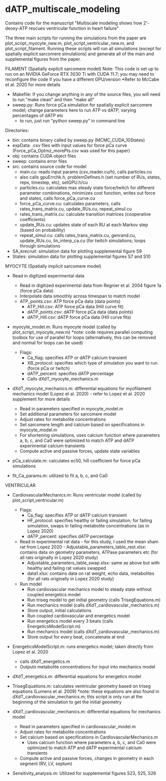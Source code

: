 # dATP_multiscale_modeling
Contains code for the manuscript "Multiscale modeling shows how 2'-deoxy-ATP rescues ventricular function in heart failure"


The three main scripts for running the simulations from the paper are plot_script_myocyte_new.m, plot_script_ventricular_new.m, and plot_script_filament. Running these scripts will run all simulations (except for spatially explicit sarcomere simulations) and generate all of the main and supplemental figures from the paper.

FILAMENT (Spatially explicit sarcomere model)
Note: This code is set up to run on an NVIDIA GeForce RTX 3030 Ti with CUDA 11.7; you may need to reconfigure the code if you have a different GPU/version
*Refer to McCabe et al. 2020 for more details
- Makefile: If you change anything in any of the source files, you will need to run "make clean" and then "make all"
- sweep.py: Runs force pCa simulation for spatially explicit sarcomere model; change parameters here to run ATP vs dATP, varying percentages of dATP etc
    - to run, just run "python sweep.py" in command line

Directories:
- bin: contains binary called by sweep.py (MCMC_CUDA_10States)
- expData: .csv files with input values for force pCa curve (Force_pCa_Optmz_morePts.csv was used for this paper)
- obj: contains CUDA object files
- sweep: contains error files
- src: contains source code for model
    - main.cu: reads input params (csv_reader.cu/h), calls particles.cu
	- also calls gpuErrchk.h, problemDefines.h (set number of RUs, states, reps, timestep, etc), setGPU.h/cu
    - particles.cu: calculates max steady state force/twitch for different parameter combinations, minimizes cost function, writes out force     and states, calls force_pCa_curve.cu
    - force_pCa_curve.cu: calculates parameters, calls rates_trans_matrix.cu, update_RUs.cu, repeat_simul.cu
    - rates_trans_matrix.cu: calculate transition matrices (cooperative coefficients)
    - update_RUs.cu: updates state of each RU at each Markov step (based on probability)
    - repeat_simul.cu: calls rates_trans_matrix.cu, genrand.cu, update_RUs.cu, lin_interp_ca.cu (for twitch simulations; loops through     simulations
- SA_krecruit: simulation data for plotting supplemental figure S9
- States: simulation data for plotting supplemental figures S7 and S10


MYOCYTE (Spatially implicit sarcomere model)
- Read in digitized experimental data
	- Read in digitized experimental data from Regnier et al. 2004 figure 1a (force pCa data)
	- Interpolate data smoothly across timespan to match model
    - ATP_points.csv: ATP force pCa data (data points)
	  - ATP_Hill.csv: ATP force pCa data (Hill curve fit)
	  - dATP_points.csv: dATP force pCa data (data points)
	  - dATP_Hill.csv: dATP force pCa data (Hill curve fits)

- myocyte_model.m: Runs myocyte model (called by plot_script_myocyte_new.m)
*note: code requires parallel computing toolbox for use of parallel for loops (alternatively, this can be removed and normal for loops can be used)
  - Flags: 
	  - Ca_flag: specifies ATP or dATP calcium transient
	  - XB_protocol: specifies which type of simulation you want to run (force pCa or twitch)
	  - dATP_percent: specifies dATP percentage
    - Calls dXdT_myocyte_mechanics.m

- dXdT_myocyte_mechanics.m: differential equations for myofilament mechanics model (Lopez et al. 2020) - refer to Lopez et al. 2020 supplement for more details
    - Read in parameters specified in myocyte_model.m
    - Set additional parameters for sarcomere model
    - Adjust rates for metabolite concentrations
    - Set sarcomere length and calcium based on specifications in myocyte_model.m
    - For shortening simulations, uses calcium function   where parameters a, b, c, and Ca0 were optimized to match ATP and dATP experimental calcium transients
    - Compute active and passive forces, update state  variables

- pCa_calculate.m: calculates ec50, hill coefficient for force pCa simulations 
- fit_Ca_params.m: utilized to fit a, b, c, and Ca0

VENTRICULAR
- CardiovascularMechanics.m: Runs ventricular model (called by plot_script_ventricular.m) 
    - Flags:
	    - Ca_flag: specifies ATP or dATP calcium transient
	    - HF_protocol: specifies healthy or failing simulation; for failing simulation, swaps in failing metabolite concentrations (as in     Lopez 2020)
	    - dATP_percent: specifies dATP percentage
    - Read in experimental rat data - for this study, I used the mean sham rat from Lopez 2020 
	        - Adjustable_parameters_table_rest.xlsx: contains data on geometry parameters, ATPase parameters etc (for all rats originally in   Lopez 2020 study)
	    - Adjustable_parameters_table_swap.xlsx: same as above but with healthy and failing rat values swapped 
	    - data1.xlsx: contains data on rat weight, echo data, metabolites (for all rats originally in Lopez 2020 study)
    - Run model
	  - Run cardiovascular mechanics model to steady state without coupled energetics model
	  - Run triseg model to get initial geometry (calls TrisegEquations.m)
	  - Run mechanics model (calls dXdT_cardiovascular_mechanics.m)
	  - Store output, initial calculations
	  - Run coupled cardiovascular and energetics model
	  - Run energetics model every 3 beats (calls EnergeticsModelScript.m)
	  - Run mechanics model (calls dXdT_cardiovascular_mechanics.m)
	  - Store output for every beat, concatenate at end

- EnergeticsModelScript.m: runs energetics model; taken directly from Lopez et al. 2020
    - calls dXdT_energetics.m
    - Outputs metabolite concentrations for input into mechanics model

- dXdT_energetics.m: differential equations for energetics model

- TrisegEquations.m: calculates ventricular geometry based on triseg equations (Lumens et al. 2009) *note: these equations are also found in dXdT_cardiovascular_mechanics.m; this script is only run at the beginning of the simulation to get the initial geometry

- dXdT_cardiovascular_mechanics.m: differential equations for mechanics model
    - Read in parameters specified in cardiovascular_model.m
    - Adjust rates for metabolite concentrations
    - Set calcium based on specifications in CardiovascularMechanics.m
	  - Uses calcium function where parameters a, b, c, and Ca0 were optimized to match ATP and dATP experimental calcium transients
    - Compute active and passive forces, changes in geometry in each segment (RV, LV, septum)

- Sensitivity_analysis.m: Utilized for supplemental figures S23, S25, S26
